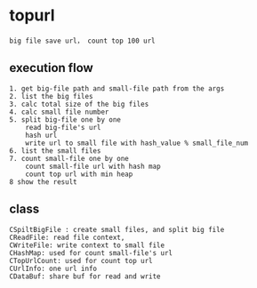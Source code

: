 # topurl
    big file save url， count top 100 url 

## execution flow
	1. get big-file path and small-file path from the args
	2. list the big files
	3. calc total size of the big files
	4. calc small file number
	5. split big-file one by one
		read big-file's url
		hash url
		write url to small file with hash_value % small_file_num
	6. list the small files
	7. count small-file one by one
		count small-file url with hash map
		count top url with min heap
	8 show the result

## class
	CSpiltBigFile : create small files, and split big file
	CReadFile: read file context, 
	CWriteFile: write context to small file
	CHashMap: used for count small-file's url
	CTopUrlCount: used for count top url
	CUrlInfo: one url info
	CDataBuf: share buf for read and write
	
		

